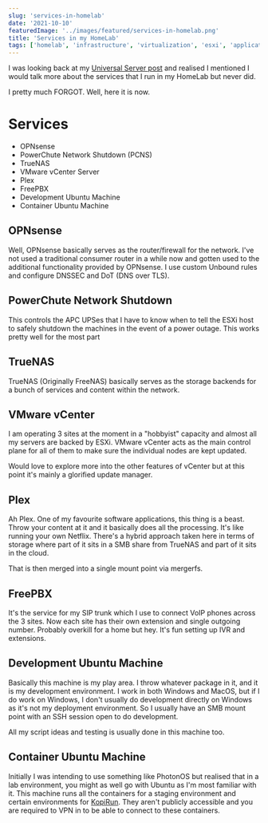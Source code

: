```yaml
---
slug: 'services-in-homelab'
date: '2021-10-10'
featuredImage: '../images/featured/services-in-homelab.png'
title: 'Services in my HomeLab'
tags: ['homelab', 'infrastructure', 'virtualization', 'esxi', 'applications']
---
```


I was looking back at my [Universal Server post](/blog/universal-server-build) and realised I mentioned I would talk more about the services that I run in my HomeLab but never did.

I pretty much FORGOT. Well, here it is now.

# Services

- OPNsense
- PowerChute Network Shutdown (PCNS)
- TrueNAS
- VMware vCenter Server
- Plex
- FreePBX
- Development Ubuntu Machine
- Container Ubuntu Machine

## OPNsense

Well, OPNsense basically serves as the router/firewall for the network. I've not used a traditional consumer router in a while now and gotten used to the additional functionality provided by OPNsense. I use custom Unbound rules and configure DNSSEC and DoT (DNS over TLS).

## PowerChute Network Shutdown

This controls the APC UPSes that I have to know when to tell the ESXi host to safely shutdown the machines in the event of a power outage. This works pretty well for the most part

## TrueNAS

TrueNAS (Originally FreeNAS) basically serves as the storage backends for a bunch of services and content within the network.

## VMware vCenter

I am operating 3 sites at the moment in a "hobbyist" capacity and almost all my servers are backed by ESXi. VMware vCenter acts as the main control plane for all of them to make sure the individual nodes are kept updated.

Would love to explore more into the other features of vCenter but at this point it's mainly a glorified update manager.

## Plex

Ah Plex. One of my favourite software applications, this thing is a beast. Throw your content at it and it basically does all the processing. It's like running your own Netflix. There's a hybrid approach taken here in terms of storage where part of it sits in a SMB share from TrueNAS and part of it sits in the cloud.

That is then merged into a single mount point via mergerfs.

## FreePBX

It's the service for my SIP trunk which I use to connect VoIP phones across the 3 sites. Now each site has their own extension and single outgoing number. Probably overkill for a home but hey. It's fun setting up IVR and extensions.

## Development Ubuntu Machine

Basically this machine is my play area. I throw whatever package in it, and it is my development environment. I work in both Windows and MacOS, but if I do work on Windows, I don't usually do development directly on Windows as it's not my deployment environment. So I usually have an SMB mount point with an SSH session open to do development.

All my script ideas and testing is usually done in this machine too.

## Container Ubuntu Machine

Initially I was intending to use something like PhotonOS but realised that in a lab environment, you might as well go with Ubuntu as I'm most familiar with it. This machine runs all the containers for a staging environment and certain environments for [KopiRun](https://kopirun.com). They aren't publicly accessible and you are required to VPN in to be able to connect to these containers.
